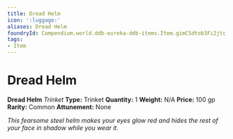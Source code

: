 ```yaml
---
title: Dread Helm
icon: ':luggage:'
aliases: Dread Helm
foundryId: Compendium.world.ddb-eureka-ddb-items.Item.gimCSdtob3Fi2jtc
tags:
- Item
---
```


# Dread Helm

**Dread Helm**
_Trinket_
**Type:** Trinket
**Quantity:** 1
**Weight:** N/A
**Price:** 100 gp
**Rarity:** Common
**Attunement:** None

*This fearsome steel helm makes your eyes glow red and hides the rest of your face in shadow while you wear it.*